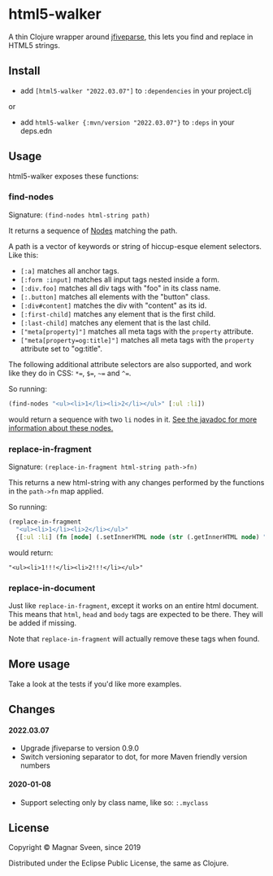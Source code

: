 # html5-walker

A thin Clojure wrapper around
[jfiveparse](https://github.com/digitalfondue/jfiveparse), this lets you find
and replace in HTML5 strings.

## Install

- add `[html5-walker "2022.03.07"]` to `:dependencies` in your project.clj

or

- add  `html5-walker {:mvn/version "2022.03.07"}` to `:deps` in your deps.edn

## Usage

html5-walker exposes these functions:

### find-nodes

Signature: `(find-nodes html-string path)`

It returns a sequence of
[Nodes](https://static.javadoc.io/ch.digitalfondue.jfiveparse/jfiveparse/0.6.0/ch/digitalfondue/jfiveparse/Node.html)
matching the path.

A path is a vector of keywords or string of hiccup-esque element selectors. Like this:

- `[:a]` matches all anchor tags.
- `[:form :input]` matches all input tags nested inside a form.
- `[:div.foo]` matches all div tags with "foo" in its class name.
- `[:.button]` matches all elements with the "button" class.
- `[:div#content]` matches the div with "content" as its id.
- `[:first-child]` matches any element that is the first child.
- `[:last-child]` matches any element that is the last child.
- `["meta[property]"]` matches all meta tags with the `property` attribute.
- `["meta[property=og:title]"]` matches all meta tags with the `property`
  attribute set to "og:title".

The following additional attribute selectors are also supported, and work like
they do in CSS: `*=`, `$=`, `~=` and `^=`.

So running:

```clj
(find-nodes "<ul><li>1</li><li>2</li></ul>" [:ul :li])
```

would return a sequence with two `li` nodes in it. [See the javadoc for more
information about these
nodes.](https://static.javadoc.io/ch.digitalfondue.jfiveparse/jfiveparse/0.6.0/ch/digitalfondue/jfiveparse/Node.html)

### replace-in-fragment

Signature: `(replace-in-fragment html-string path->fn)`

This returns a new html-string with any changes performed by the functions in the `path->fn` map applied.

So running:

```clj
(replace-in-fragment
  "<ul><li>1</li><li>2</li></ul>"
  {[:ul :li] (fn [node] (.setInnerHTML node (str (.getInnerHTML node) "!!!")))})
```

would return:

```
"<ul><li>1!!!</li><li>2!!!</li></ul>"
```

### replace-in-document

Just like `replace-in-fragment`, except it works on an entire html document.
This means that `html`, `head` and `body` tags are expected to be there. They
will be added if missing.

Note that `replace-in-fragment` will actually remove these tags when found.

## More usage

Take a look at the tests if you'd like more examples.

## Changes

#### 2022.03.07

- Upgrade jfiveparse to version 0.9.0
- Switch versioning separator to dot, for more Maven friendly version numbers

#### 2020-01-08

- Support selecting only by class name, like so: `:.myclass`

## License

Copyright © Magnar Sveen, since 2019

Distributed under the Eclipse Public License, the same as Clojure.
